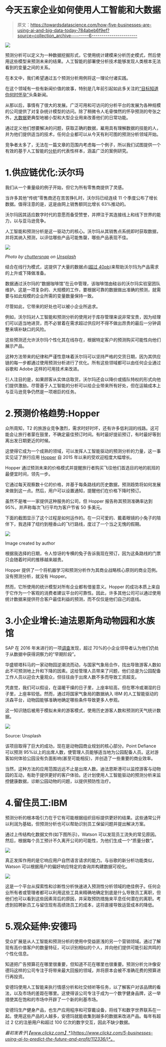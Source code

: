 # 今天五家企业如何使用人工智能和大数据

> 原文：<https://towardsdatascience.com/how-five-businesses-are-using-ai-and-big-data-today-784abeb6f9ef?source=collection_archive---------6----------------------->

![](img/e57a2e0c5d71b2a725d775fede5b8cf0.png)

预测分析可以定义为一种数据挖掘形式，它使用统计建模来分析历史模式，然后使用这些模型来预测未来的结果。人工智能的部署使分析技术能够发现人类根本无法看到的变量之间的关系。

在本文中，我们希望通过五个预测分析用例将这一理论付诸实践。

在这个领域有一些有新闻价值的故事，特别是几年前引起如此多关注的[“目标知道你何时怀孕”](https://www.forbes.com/sites/kashmirhill/2012/02/16/how-target-figured-out-a-teen-girl-was-pregnant-before-her-father-did/#5ee539196668)头条新闻。

从那以后，事情有了很大的发展。广泛可用和可访问的分析平台的发展为各种规模的公司提供了对复杂统计模型的访问。除了稍微令人毛骨悚然的怀孕预测的夸张之外，[大数据](https://www.clickz.com/tag/big-data/)更典型地被小型和大型企业用来改善他们的日常功能。

通过定义他们想要解决的问题，获取正确的数据，雇用具有理解数据的技能的人，并为他们提供适当的技术，任何企业都可以从今天有利可图的预测分析领域开始。

竞争者太多了，无法在一篇文章的范围内考虑每一个例子，所以我们试图提供一个有效的基于人工智能的[分析](https://www.clickz.com/category/analytics/)的代表性样本，涵盖广泛的案例研究。

# 1.供应链优化:沃尔玛

我们从一个重量级的例子开始，但它为所有零售商提供了灵感。

当许多其他“传统”零售商还在苦苦挣扎时，沃尔玛已经连续 11 个季度公布了增长数据。值得注意的是，这是由网上销售额同比增长 63%推动的。

沃尔玛因其适应数字时代的意愿而备受赞誉，并押注于其连接线上和线下世界的能力，以与亚马逊竞争。

人工智能和预测分析是这一驱动力的核心。沃尔玛从其销售点系统即时获取数据，并将其纳入预测，以评估哪些产品可能售罄，哪些产品表现不佳。

![](img/a81b607c67905dbe7286e78d8c1d4596.png)

*Photo by* [*chuttersnap*](https://unsplash.com/photos/kyCNGGKCvyw?utm_source=unsplash&utm_medium=referral&utm_content=creditCopyText) *on* [*Unsplash*](https://unsplash.com/?utm_source=unsplash&utm_medium=referral&utm_content=creditCopyText)

结合在线行为模式，这提供了大量的数据点([超过 40pb](https://www.rtinsights.com/walmart-cloud-inventory-management-real-time-data/))来帮助沃尔玛为产品需求的上升或下降做准备。

数据通过沃尔玛的“数据咖啡馆”在云中管理，该咖啡馆由硅谷的沃尔玛实验室团队维护。这是一项复杂的、大规模的工作，要根据可靠的数据做出准确的预测，就需要与如此规模的企业所需的变量数量保持一致。

尽管如此，它带来的好处也可以被小企业所追求。

例如，沃尔玛对人工智能和预测分析的使用对于库存管理来说非常宝贵，因为经理们可以适当地进货，而不必冒着在需求超过供应时不得不做出昂贵的最后一分钟调整来填补缺口的风险。

这些预测还允许沃尔玛个性化其在线存在，根据特定客户的预测购买可能性向他们展示产品。

这种方法带来的纪律和严谨性意味着沃尔玛可以坚持严格的交货日期，因为其供应链的每一步都通过使用预测分析进行了优化。所有这些领域都可以由任何企业通过谷歌和 Adobe 这样的可用技术来改进。

引人注目的是，如果顾客从实体店取货，沃尔玛还会以降价或插队特权的形式向他们提供激励。尽管基于人工智能的分析可以给企业带来所有好处，但在运输成本上与亚马逊竞争仍然是一项艰巨的任务。

# 2.预测价格趋势:Hopper

众所周知，T2 的旅游业竞争激烈，需求时好时坏，还有许多低利润的线路。这可能会让旅行者蒙在鼓里，不确定最佳预订时间。有时最好提前预订，有时最好等到离出发日期更近的时候。

这使得它成为一个成熟的领域，可以发挥人工智能驱动的预测分析的力量，这一事实见证了旅行应用 [Hopper](http://hopper.com/) 自 2015 年以来的受欢迎程度大幅增长。

Hopper 通过预测未来的价格模式并提醒旅行者购买飞往他们首选目的地的航班的最便宜时间，领先一步。

它通过每天观察数十亿的价格，并基于每条路线的历史数据，预测趋势将如何发展来做到这一点。然后，用户可以设置通知，提醒他们在价格下降时预订。

虽然不是唯一一家提供这种服务的公司，但 Hopper 报告称其预测准确率达到 95%，并声称每次飞行平均为客户节省 50 多美元。

下面的截图显示了这个过程是如何运作的。在一只可爱的、戴着眼镜的小兔子的陪伴下，我选择了纽约到檀香山的飞行路线，度过了一个当之无愧的假期。

![](img/5d1fdac3a6178f264088dec10968031b.png)

Image created by author

根据我选择的日期，令人惊讶的专横的兔子告诉我现在预订，因为这条路线的门票只会随着时间的推移越来越贵。

Hopper 提供了一个将机器学习和预测分析作为其商业战略核心原则的商业范例。没有预测分析，就没有 Hopper。

然而，它所使用的统计模型对所有企业都有借鉴意义。Hopper 的成功本质上来自于它作为一个客观的消费者建议平台的可靠性。因此，许多其他公司可以通过使用统计数据来提供符合客户最佳利益的预测，而不仅仅是他们自己的底线。

# 3.小企业增长:迪法恩斯角动物园和水族馆

SAP 在 2016 年末进行的一项[调查](http://news.sap.com/wp-content/blogs.dir/1/files/SAP_IDC_infobrief_SMB_DX_102016.pdf)发现，超过 70%的小企业领导者认为他们仍处于从数据中获得洞察力的“早期阶段”。

华盛顿塔科马的一家动物园逆潮流而动，与国家气象局合作，找出导致游客人数如此不可预测地上升和下降的因素。这给管理人员带来了问题，他们总是为公园配备工作人员以迎合大量观众，但往往由于出席人数不多而导致工资超支。

凭直觉，我们可以假设，在温暖干燥的日子里，上座率较高，但在寒冷或潮湿的日子里，上座率较低。然而，通过将国家气象局的数据纳入 IBM 的人工智能驱动的沃森平台，动物园能够准确地确定哪些条件导致更多人参观。

这一知识随后被用于模拟未来的游客模式，使用历史游客人数和预测的天气统计数据。

![](img/914eb2f35437e0fe662c596d8ce08456.png)

Source: Unsplash

该项目取得了巨大的成功，现在是动物园商业规划的核心部分。Point Defiance 可以预测 95%以上的出席人数，使管理人员能够适当地为公园配备人员。这对游客如何体验公园没有负面影响(甚至可能相反)，并创造了一些重要的商业效率。

当然，这种方法的应用范围远远不止是出席人数。迪法恩斯港可以监控游客与动物园的互动，有助于提供更好的客户体验。还计划使用人工智能驱动的预测分析来监控健康数据，诊断公园动物的问题，以提供预防性治疗。

# 4.留住员工:IBM

预测分析的根本吸引力在于它有可能根据组织目标提供更好的结果。这些通常公开以利润为基础，但预测分析也可以帮助识别员工保留问题并提出解决方案。

通过上传结构化数据文件(如下图所示)，Watson 可以发现员工流失的常见原因。然后，根据每个员工预计不久离开公司的可能性，为他们生成一个“质量分数”。

![](img/0c4b11530b82eeefa7cbc36b8898e217.png)

真正发挥作用的是它响应用户自然语言请求的能力。与谷歌的新分析功能类似，Watson 可以根据用户的偏好响应特定的查询并构建数据可视化。

![](img/824e0c162f75f83d01a90e54985860bb.png)

这是一个平台从探索性和诊断性分析快速进入预测性分析领域的绝佳例子。任何企业所有者或管理者都可以利用这些工具来精确地确定到底是什么导致员工离职，但他们也可以看到这些因素背后的原因，并采取预防措施来平息任何潜在的离职。考虑到招聘新员工与留住现有高绩效员工的成本，这将直接导致运营成本的降低。

# 5.观众延伸:安德玛

受众扩展是从人工智能和预测分析的使用中受益匪浅的另一个营销领域。通过了解现有高价值客户的数量特征，可以识别相似的个人，并向他们提供可能引起共鸣的个性化信息。

知道把广告预算花在哪里很重要，但知道不花在哪里也很重要。预测分析允许像安德玛这样的公司专注于将带来最大回报的领域，并将原本会被不准确花费的预算进行再投资。

安德玛使用人工智能来执行情感分析和社交倾听等任务，以了解客户对该品牌的看法，以及市场的差距在哪里。这使得该公司专注于成为一个数字健身品牌，这一举措使其在饱和的市场中开辟了一个新的利基市场。

安德玛生产健身产品，也生产应用程序和可穿戴设备，将线下和数字世界联系在一起。使用这些产品的人越多，安德玛就能收集到越多的数据来改进产品。每年有超过 2 亿的注册用户和超过 100 亿次的数字交互，因此不缺少数据。

*最初发表于*[*【www.clickz.com】*](https://www.clickz.com/5-businesses-using-ai-to-predict-the-future-and-profit/112336/)*。*